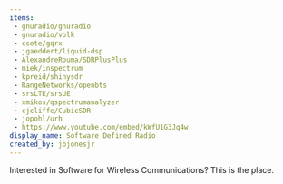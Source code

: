 ```yaml
---
items:
 - gnuradio/gnuradio
 - gnuradio/volk
 - csete/gqrx
 - jgaeddert/liquid-dsp
 - AlexandreRouma/SDRPlusPlus
 - miek/inspectrum
 - kpreid/shinysdr
 - RangeNetworks/openbts
 - srsLTE/srsUE
 - xmikos/qspectrumanalyzer
 - cjcliffe/CubicSDR
 - jopohl/urh
 - https://www.youtube.com/embed/kWfU1G3Jq4w
display_name: Software Defined Radio
created_by: jbjonesjr
---
```

Interested in Software for Wireless Communications? This is the place.
